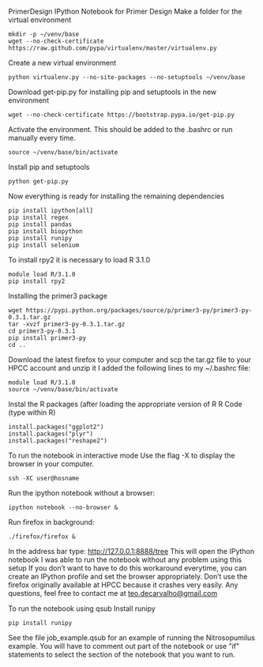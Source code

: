 PrimerDesign
IPython Notebook for Primer Design
Make a folder for the virtual environment
```
mkdir -p ~/venv/base
wget --no-check-certificate https://raw.github.com/pypa/virtualenv/master/virtualenv.py
```
Create a new virtual environment

```
python virtualenv.py --no-site-packages --no-setuptools ~/venv/base
```
Download get-pip.py for installing pip and setuptools in the new environment
```
wget --no-check-certificate https://bootstrap.pypa.io/get-pip.py
```
Activate the environment. This should be added to the .bashrc or run manually every time.
```
source ~/venv/base/bin/activate
```
Install pip and setuptools
```
python get-pip.py
```
Now everything is ready for installing the remaining dependencies
```
pip install ipython[all] 
pip install regex 
pip install pandas
pip install biopython
pip install runipy
pip install selenium
```
To install rpy2 it is necessary to load R 3.1.0
```
module load R/3.1.0
pip install rpy2
```
Installing the primer3 package
```
wget https://pypi.python.org/packages/source/p/primer3-py/primer3-py-0.3.1.tar.gz
tar -xvzf primer3-py-0.3.1.tar.gz
cd primer3-py-0.3.1
pip install primer3-py
cd ..
```
Download the latest firefox to your computer and scp the tar.gz file to your HPCC account and unzip it
I added the following lines to my ~/.bashrc file:
```
module load R/3.1.0
source ~/venv/base/bin/activate
```
Instal the R packages (after loading the appropriate version of R
R Code (type within R)
```
install.packages("ggplot2")
install.packages("plyr")
install.packages("reshape2")
```

To run the notebook in interactive mode
Use the flag -X to display the browser in your computer.
```
ssh -XC user@hosname
```

Run the ipython notebook without a browser:
```
ipython notebook --no-browser &
```

Run firefox in background:
```
./firefox/firefox &
```

In the address bar type: http://127.0.0.1:8888/tree
This will open the IPython notebook
I was able to run the notebook without any problem using this setup
If you don’t want to have to do this workaround everytime, you can create an IPython profile and set the browser appropriately.
Don’t use the firefox originally available at HPCC because it crashes very easily.
Any questions, feel free to contact me at teo.decarvalho@gmail.com

To run the notebook using qsub 
Install runipy
```
pip install runipy
```
See the file job_example.qsub for an example of running the Nitrosopumilus example.
You will have to comment out part of the notebook or use "if" statements to select
the section of the notebook that you want to run.
